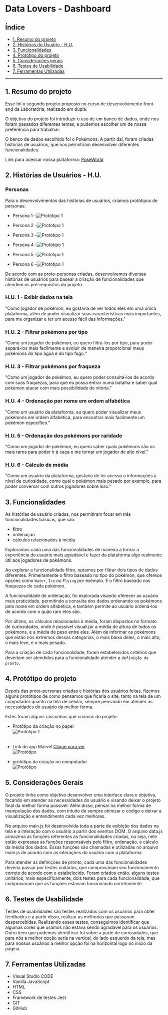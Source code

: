 # Data Lovers - Dashboard
 
## Índice
 
* [1. Resumo do projeto](#1-resumo-do-projeto)
* [2. Histórias do Usuário - H.U.](#2-historia-do-usuario)
* [3. Funcionalidades](#3-funcionalidades)
* [4. Protótipo do projeto](#4-prototipo-do-projeto)
* [5. Considerações gerais](#5-considerações-gerais)
* [6. Testes de Usabilidade](#6-testes-de-usabilidade)
* [7. Ferramentas Utilizadas](#7-ferramentas-utilizadas)
 
***
 
## 1. Resumo do projeto
 
Esse foi o segundo projeto proposto no curso de desenvolvimento front-end da Laboratória, realizado em dupla.
 
O objetivo do projeto foi introduzir o uso de um banco de dados, onde nos foram passados diferentes temas, e pudemos escolher um de nossa preferência para trabalhar.
 
O banco de dados escolhido foi o Pokémons. A partir daí, foram criadas histórias de usuários, que nos permitiram desenvolver diferentes funcionalidades.

Link para acessar nossa plataforma:
[PokeWorld](https://bfloriano.github.io/SAP003-data-lovers/src/index)
 
## 2. Histórias de Usuários - H.U.
 
### Personas
 
Para o desenvolvimentos das histórias de usuários, criamos protótipos de personas:
 
 - Persona 1 -![Protótipo 1](/src/imagens/persona1.jpeg)
 
 - Persona 2  -![Protótipo 1](/src/imagens/persona2.jpeg)
 
 - Persona 3  -![Protótipo 1](/src/imagens/persona3.jpeg)
 
 - Persona 4  -![Protótipo 1](/src/imagens/persona4.jpeg)

 - Persona 5 -![Protótipo 1](/src/imagens/persona5.jpeg)

 - Persona 6  -![Protótipo 1](/src/imagens/persona6.jpeg)

De acordo com as proto-personas criadas, desenvolvemos diversas histórias de usuários para basear a criação de funcionalidades que atendem os pré-requisitos do projeto.
 
### H.U. 1 - Exibir dados na tela
 
"Como jogador de pokémon, eu gostaria de ver todos eles em uma única plataforma, além de poder visualizar suas características mais importantes, para me organizar e ter um acesso fácil das informações."
 
### H.U. 2 - Filtrar pokémons por tipo
 
“Como um jogador de pokémon, eu quero filtrá-los por tipo, para poder separá-los mais facilmente e evoluir de maneira proporcional meus pokémons do tipo água e do tipo fogo.“ 
 
### H.U. 3 - Filtrar pokémons por fraqueza
 
"Como um jogador de pokémon, eu quero poder consultá-los de acordo com suas fraquezas, para que eu possa entrar numa batalha e saber qual pokémon atacar com mais possibilidade de vitória."
 
### H.U. 4 - Ordenação por nome em ordem alfabética
 
"Como um usuário da plataforma, eu quero poder visualizar meus pokémons em ordem alfabética, para encontrar mais facilmente um pokémon específico."
 
### H.U. 5 - Ordenação dos pokémons por raridade
 
"Como um jogador de pokémon, eu quero saber quais pokémons são os mais raros para poder ir à caça e me tornar um jogador de alto nível."
 
### H.U. 6 - Cálculo de média
 
"Como um usuário da plataforma, gostaria de ter acesso a informações a nível de curiosidade, como qual o pokémon mais pesado por exemplo, para poder conversar com outros jogadores sobre isso."
 
## 3. Funcionalidades
 
As histórias de usuário criadas, nos permitiram focar em três funcionalidades básicas, que são:
- filtro
- ordenação
- cálculos relacionados à média
 
Exploramos cada uma das funcionalidades de maneira a tornar a experiência do usuário mais agradável e fazer da plataforma algo realmente útil aos jogadores de pokémons.
 
Ao explorar a funcionalidade filtro, optamos por filtrar dois tipos de dados diferentes. Primeiramente o filtro baseado no tipo do pokémon, que oferece opções como `Water`, `Ice` ou `Flying` por exemplo. E o filtro baseado nas fraquezas de cada pokémon.
 
A funcionalidade de ordenação, foi explorada visando oferecer ao usuário mais praticidade, permitindo a consulta dos dados ordenando os pokémons pelo nome em ordem alfabética, e também permite ao usuário ordená-los de acordo com o quão raro eles são.
 
Por último, os cálculos relacionados à média, foram dispostos no formato de curiosidades, onde é possível visualizar a média de altura de todos os pokémons, e a média de peso entre eles. Além de informar os pokémons que estão nos extremos dessas categorias, o mais baixo deles, o mais alto, o mais leve, e o mais pesado. 
 
Para a criação de cada funcionalidade, foram estabelecidos critérios que deveriam ser atendidos para a funcionalidade atender a `definição de pronto`.
 
 
## 4. Protótipo do projeto
Depois das proto-personas criadas e histórias dos usuários feitas, fizemos alguns protótipos de como pensamos que ficaria o site, tanto na tela de um computador quanto na tela de celular, sempre pensando em atender as necessidades do usuário da melhor forma.
 
Estes foram alguns rascunhos que criamos do projeto:
 
 - Protótipo da criação no papel <br/>![Protótipo 1](/src/imagens/prototipo1.jpeg)<br/><br/>
 - Link do app Marvel
 [Clique para ver](https://marvelapp.com/project/4344075/)<br/>
![Protótipo ](/src/imagens/tela1.jpeg)
 

 - protótipo da criação no computador <br/>  ![Protótipo ](/src/imagens/prototipo2.jpeg)
 
 
## 5. Considerações Gerais
 
O projeto tinha como objetivo desenvolver uma interface clara e objetiva, focando em atender as necessidades do usuário e visando deixar o projeto final da melhor forma possível.
Além disso, pensar na melhor forma de manipulação dos dados, com intuito de sempre otimizar o código e deixar a visualização e entendimento cada vez melhores.
 
No arquivo main.js foi desenvolvida toda a parte de exibição dos dados na tela e a interação com o usuário a partir dos eventos DOM. 
O arquivo data.js armazena as funções referentes às funcionalidades criadas, ou seja, nele estão expressas as funções responsáveis pelo filtro, ordenação, e cálculo da média dos dados. Essas funções são chamadas e utilizadas no arquivo main.js de acordo com as interações do usuário com a plataforma.
 
Para atender as definições de pronto, cada uma das funcionalidades deveria passar por testes unitários, que comprovariam seu funcionamento correto de acordo com o estabelecido. Foram criados então, alguns testes unitários, mais especificamente, dois testes para cada funcionalidade, que comprovaram que as funções estavam funcionando corretamente.
 
## 6. Testes de Usabilidade
 
Testes de usabilidades são testes realizados com os usuários para obter feedbacks e a partir disso, realizar as melhorias que passaram despercebidas. Realizando esses testes, conseguimos identificar que algumas cores que usamos não estava sendo agradável para os usuários. Outro ítem que pudemos identificar foi sobre a parte de curiosidades, que para nós a melhor opção seria na vertical, do lado esquerdo da tela, mas para nossos usuários a melhor opção foi na horizontal logo no início da página.
 
## 7. Ferramentas Utilizadas
 
 - Visual Studio CODE
 - Vanilla JavaScript
 - HTML
 - CSS
 - Framework de testes Jest
 - GIT
 - GitHub
